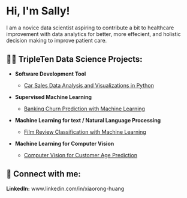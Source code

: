 <h1>Hi, I'm Sally! </h1>

<p>I am a novice data scientist aspiring to contribute a bit to healthcare improvement with data analytics for better, more effecient, and holistic decision making to improve patient care. </p>

<h2>👨‍💻 TripleTen Data Science Projects:</h2>

- <b>Software Development Tool</b>
  - [Car Sales Data Analysis and Visualizations in Python](https://github.com/xial1y/SDTProject)
    
- <b>Supervised Machine Learning</b>
  - [Banking Churn Prediction with Machine Learning](https://github.com/xial1y/SupervisedML) 
  
- <b>Machine Learning for text / Natural Language Processing</b>
  - [Film Review Classification with Machine Learning](https://github.com/xial1y/natural-language-processing)

- <b>Machine Learning for Computer Vision</b>
  - [Computer Vision for Customer Age Prediction](https://github.com/xial1y/ML-computer-vision)



<h2> 🤳 Connect with me:</h2>
<b>LinkedIn:</b> www.linkedin.com/in/xiaorong-huang

